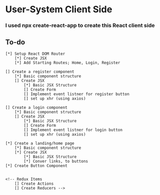 
# User-System Client Side
### I used npx create-react-app to create this React client side

## To-do
    [*] Setup React DOM Router
        [*] Create JSX 
        [*] Add Starting Routes; Home, Login, Register

    [] Create a register component
        [*] Basic component structure
        [] Create JSX 
            [*] Basic JSX Structure
            [] Create Form
            [] Implement event listner for register button
            [] set up xhr (using axios)

    [] Create a login component
        [*] Basic component structure
        [] Create JSX 
            [*] Basic JSX Structure
            [] Create Form
            [] Implement event listner for login button
            [] set up xhr (using axios)

    [*] Create a landing/home page
        [*] Basic component structure
        [*] Create JSX 
            [*] Basic JSX Structure
            [*] Conver links, to buttons
    [*] Create Button Component


    <!-- Redux Items
        [] Create Actions
        [] Create Reducers -->
